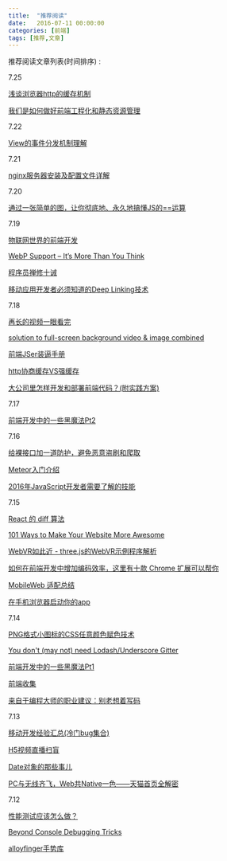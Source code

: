 ```yaml
---
title:  "推荐阅读"
date:   2016-07-11 00:00:00
categories: [前端]
tags: [推荐,文章]
---
```


推荐阅读文章列表(时间排序) :

7.25

[浅谈浏览器http的缓存机制](http://www.cnblogs.com/vajoy/p/5341664.html)

[我们是如何做好前端工程化和静态资源管理](https://mp.weixin.qq.com/s?__biz=MzIxMzExMjYwOQ==&mid=2651890600&idx=1&sn=19b9ae0fc7d547a19914b90f1f04d479&key=8dcebf9e179c9f3a76c0e45d26aa4851e45437ef16d5cbbb8bdcc3598218e94dc0d4760809705abe987151c39d45f4c3&ascene=0&uin=MzAwODQwMzU1&devicetype=iMac+MacBookAir7%2C2+OSX+OSX+10.11.3+build(15D21)&version=11020201&pass_ticket=WVkWe6W2%2BC1v9xv%2FfxaVFLOLcTna2QKwRkTY7orOnfBEIwQ%2FyvU9kyfnmy5PcvBe)

7.22

[View的事件分发机制理解](http://hjxandhmr.github.io/2016/07/23/Android-ViewDispatchEvent/)

7.21

[nginx服务器安装及配置文件详解](https://segmentfault.com/a/1190000002797601)

7.20

[通过一张简单的图，让你彻底地、永久地搞懂JS的==运算](https://zhuanlan.zhihu.com/p/21650547)

7.19

[物联网世界的前端开发](http://www.zcfy.cc/article/front-end-development-in-an-internet-of-things-world-843.html)

[WebP Support – It’s More Than You Think](https://optimus.keycdn.com/support/webp-support/)

[程序员禅修十诫](http://mp.weixin.qq.com/s?__biz=MzAwNDc0MTUxMw==&mid=2649639215&idx=1&sn=12b252e75aa3811c46c7fbf23cefd246)

[移动应用开发者必须知道的Deep Linking技术](https://zhuanlan.zhihu.com/p/21556876)

7.18

[再长的视频一眼看完](http://gold.xitu.io/post/5779d9bd6be3ff006a1ab5f4?utm_source=gold_browser_extension)

[solution to full-screen background video & image combined](https://github.com/dvLden/Vidage)

[前端JSer装逼手册](https://segmentfault.com/a/1190000005987011)

[http协商缓存VS强缓存](http://www.cnblogs.com/wonyun/p/5524617.html)

[大公司里怎样开发和部署前端代码？(附实践方案)](http://www.jianshu.com/p/35e20bb361d0#)

7.17

[前端开发中的一些黑魔法Pt2](http://www.w3cplus.com/css/dirty-tricks-dark-corners-front-end-pt2.html)

7.16

[给裸接口加一道防护，避免恶意盗刷和爬取](http://div.io/topic/1747)

[Meteor入门介绍](http://div.io/topic/981)

[2016年JavaScript开发者需要了解的技能](http://www.zcfy.cc/article/619)

7.15

[React 的 diff 算法](https://segmentfault.com/a/1190000000606216)

[101 Ways to Make Your Website More Awesome](https://github.com/xitu/gold-miner/blob/master/TODO/101-ways-to-make-your-website-more-awesome.md)

[WebVR如此近 - three.js的WebVR示例程序解析](https://zhuanlan.zhihu.com/p/21556998?refer=sayfe)

[如何在前端开发中增加编码效率，这里有十款 Chrome 扩展可以帮你](http://www.w3ctech.com/topic/1836)

[MobileWeb 适配总结](http://www.w3ctech.com/topic/979)

[在手机浏览器启动你的app](http://www.w3ctech.com/topic/287)

7.14

[PNG格式小图标的CSS任意颜色赋色技术](http://www.zhangxinxu.com/wordpress/2016/06/png-icon-change-color-by-css/)

[You don't (may not) need Lodash/Underscore Gitter](https://github.com/cht8687/You-Dont-Need-Lodash-Underscore?utm_campaign=CodeTengu&utm_medium=web&utm_source=CodeTengu_51)

[前端开发中的一些黑魔法Pt1](http://www.w3cplus.com/css/dirty-tricks-dark-corners-front-end-pt1.html)

[前端收集](https://github.com/foru17/front-end-collect)

[来自于编程大师的职业建议：别老想着写码](http://www.zcfy.cc/article/don-039-t-just-code-career-advice-from-the-programming-masters-javaworld-668.html)

7.13

[移动开发经验汇总(冷门bug集合)](https://github.com/imweb/mobile)

[H5视频直播扫盲](http://www.alloyteam.com/2016/05/h5-camera-literacy/)

[Date对象的那些事儿](http://www.alloyteam.com/2016/05/date-object/)

[PC与无线齐飞，Web共Native一色——天猫首页全解密](http://mp.weixin.qq.com/s?__biz=MzA4MjA0MTc4NQ==&mid=504090077&idx=1&sn=a35b791e51286f7048c2155f7c888c6d#rd)

7.12

[性能测试应该怎么做？](http://coolshell.cn/articles/17381.html)

[Beyond Console Debugging Tricks](https://medium.com/outsystems-experts/beyond-console-debugging-tricks-f7d0d7f5df4#.vwo17tm9f)

[alloyfinger手势库](http://www.alloyteam.com/2016/05/super-small-web-gesture-library-alloyfinger-released/)

